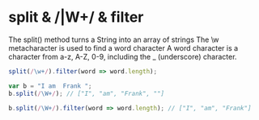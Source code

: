 # split & /|W+/ & filter

The split() method turns a String into an array of strings
The \w metacharacter is used to find a word character
A word character is a character from a-z, A-Z, 0-9, including the
\_ (underscore) character.

```js
split(/\w+/).filter(word => word.length);

var b = "I am  Frank ";
b.split(/\W+/); // ["I", "am", "Frank", ""]

b.split(/\W+/).filter(word => word.length); // ["I", "am", "Frank"]
```
